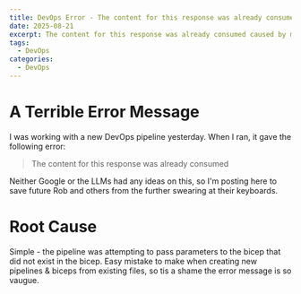 ```yaml
---
title: DevOps Error - The content for this response was already consumed
date: 2025-08-21
excerpt: The content for this response was already consumed caused by missing parameter
tags:
  - DevOps
categories:
  - DevOps
---
```


# A Terrible Error Message
I was working with a new DevOps pipeline yesterday. When I ran, it gave the following error:

> The content for this response was already consumed

Neither Google or the LLMs had any ideas on this, so I'm posting here to save future Rob and others from the further swearing at their keyboards.

# Root Cause
Simple - the pipeline was attempting to pass parameters to the bicep that did not exist in the bicep. Easy mistake to make when creating new pipelines & biceps from existing files, so tis a shame the error message is so vaugue.  